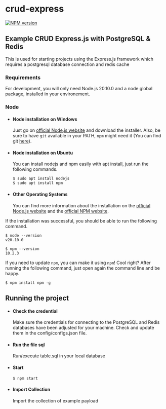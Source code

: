 # crud-express
[![NPM
version](https://badgen.net/npm/v/express)](https://npmjs.org/package/express)

Example CRUD Express.js with PostgreSQL &amp; Redis
---

This is used for starting projects using the Express.js framework which requires a postgresql database connection and redis cache
### Requirements

For development, you will only need Node.js 20.10.0 and a node global package, installed in your environement.

### Node
- #### Node installation on Windows

  Just go on [official Node.js website](https://nodejs.org/) and download the installer.
Also, be sure to have `git` available in your PATH, `npm` might need it (You can find git [here](https://git-scm.com/)).

- #### Node installation on Ubuntu

  You can install nodejs and npm easily with apt install, just run the following commands.

      $ sudo apt install nodejs
      $ sudo apt install npm

- #### Other Operating Systems
  You can find more information about the installation on the [official Node.js website](https://nodejs.org/) and the [official NPM website](https://npmjs.org/).

If the installation was successful, you should be able to run the following command.

    $ node --version
    v20.10.0

    $ npm --version
    10.2.3

If you need to update `npm`, you can make it using `npm`! Cool right? After running the following command, just open again the command line and be happy.

    $ npm install npm -g

## Running the project
- #### Check the credential
  Make sure the credentials for connecting to the PostgreSQL and Redis databases have been adjusted for your machine. Check and update them in the config/configs.json file.
  
- #### Run the file sql
  Run/execute table.sql in your local database
  
- #### Start

      $ npm start

- #### Import Collection
  Import the collection of example payload 

